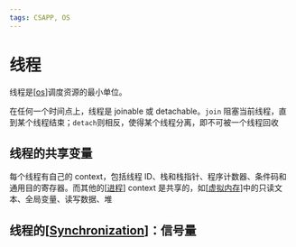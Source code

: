 ```yaml
---
tags: CSAPP, OS
---
```


# 线程

线程是[[os]]调度资源的最小单位。

在任何一个时间点上，线程是 joinable 或 detachable。`join` 阻塞当前线程，直到某个线程结束；`detach`则相反，使得某个线程分离，即不可被一个线程回收

## 线程的共享变量

每个线程有自己的 context，包括线程 ID、栈和栈指针、程序计数器、条件码和通用目的寄存器。而其他的[[进程]] context 是共享的，如[[虚拟内存]]中的只读文本、全局变量、读写数据、堆

## 线程的[[Synchronization]]：信号量

[//begin]: # "Autogenerated link references for markdown compatibility"
[os]: ../os.md "操作系统"
[进程]: ../虚拟化/进程.md "进程"
[虚拟内存]: ../../csapp/程序的执行/虚拟内存.md "虚拟内存"
[Synchronization]: Synchronization.md "Synchronization"
[//end]: # "Autogenerated link references"
